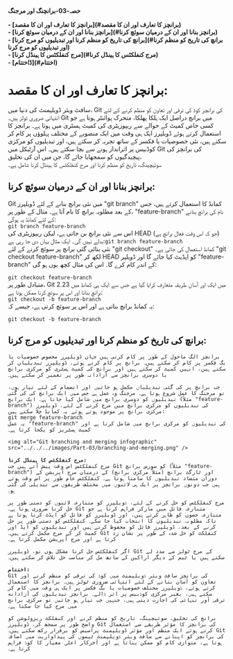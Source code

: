  **حصہ-03-برانچنگ اور مرجنگ**

**\- \[برانچز کا تعارف اور ان کا مقصد\](\#برانچز کا تعارف اور ان کا مقصد)**  
**\- \[برانچز بنانا اور ان کے درمیان سوئچ کرنا\](\#برانچز بنانا اور ان کے درمیان سوئچ کرنا)**  
**\- \[برانچ کی تاریخ کو منظم کرنا اور تبدیلیوں کو مرج کرنا\](\#برانچ کی تاریخ کو منظم کرنا اور تبدیلیوں کو مرج کرنا)**  
**\- \[مرج کنفلکٹس کا ہینڈل کرنا\](\#مرج کنفلکٹس کا ہینڈل کرنا)**  
**\- \[ڈاختتام\](\#اختتام)**

# برانچز کا تعارف اور ان کا مقصد:

سافٹ ویئر ڈویلپمنٹ کی دنیا میں، Git کی برانچز کوڈ کی ترقی اور تعاون کو منظم کرنے کے لئے انتہائی ضروری ٹولز ہیں۔ Git میں برانچ دراصل ایک ہلکا پھلکا، متحرک پوائنٹر ہوتا ہے جو کسی خاص کمیٹ کے حوالے سے ریپوزیٹری کی کمیٹ ہسٹری میں ہوتا ہے۔ برانچز کا استعمال کرتے ہوئے ڈویلپرز ایک ہی وقت میں ایک منصوبے کے مختلف پہلوؤں پر کام کر سکتے ہیں، نئی خصوصیات یا فکسز کے ساتھ تجربہ کر سکتے ہیں، اور تبدیلیوں کو مرکزی کوڈبیس پر اثرانداز ہونے سے بچا سکتے ہیں۔ اس آرٹیکل میں Git کی برانچز کی پیچیدگیوں کو سمجھایا جائے گا، جن میں ان کی تخلیق،   
سوئیچینگ، تاریخ کو منظم کرنا اور مرج کنفلکٹس کا ہینڈل کرنا شامل ہے۔

##  برانچز بنانا اور ان کے درمیان سوئچ کرنا:

Git میں نئی برانچ بنانے کے لئے ڈویلپرز "git branch" کمانڈ کا استعمال کرتے ہیں، جس کے بعد مطلوبہ برانچ کا نام آتا ہے۔ مثال کے طور پر، "feature-branch" نام کی برانچ بنانے کے لئے کمانڈ یہ ہوگی:  
`git branch feature-branch`  
اس سے نئی برانچ بن جاتی ہے، لیکن ریپوزیٹری کی HEAD (جو کہ اس وقت فعال برانچ ہے) بدلے نہیں گی۔ ایک مثال یہاں دی جا رہی ہے:`git branch feature-branch`  
نئی بنائی گئی برانچ پر سوئچ کرنے کے لئے "git checkout" کمانڈ استعمال کی جاتی ہے۔ "git checkout feature-branch" لکھ کر HEAD کو اپڈیٹ کیا جائے گا اور ڈویلپر "feature-branch" کے اندر کام کرے گا۔ اس کی مثال کچھ یوں ہو گی:

`git checkout feature-branch`  
متبادل طور پر، Git 2.23 میں ایک اور آسان طریقہ متعارف کرایا گیا ہے جس سے ایک ہی کمانڈ میں برانچ بنانا اور اس پر سوئچ کرنا ممکن ہوتا ہے:  
`git checkout -b feature-branch`  
یہ کمانڈ برانچ بناتی ہے اور اس پر سوئچ کرتی ہے، جیسے کہ:

`git checkout -b feature-branch`

## برانچ کی تاریخ کو منظم کرنا اور تبدیلیوں کو مرج کرنا:

`برانچز الگ ماحول کے طور پر کام کرتی ہیں جہاں ڈویلپرز مخصوص خصوصیات یا بگ فکسز پر کام کر سکتے ہیں۔ برانچ پر کام کرتے ہوئے، ڈویلپرز تبدیلیاں کر سکتے ہیں، انہیں کمیٹ کر سکتے ہیں اور برانچ کی کمیٹ ہسٹری کو مرکزی برانچ یا دوسری برانچز سے آزادانہ طور پر تعمیر کر سکتے ہیں۔`

`جب برانچ پر کی گئی تبدیلیاں مکمل ہو جائیں اور انضمام کے لئے تیار ہوں، تو مرجنگ کا عمل شروع ہوتا ہے۔ مرجنگ وہ عمل ہے جس میں ایک برانچ کی کی گئی تبدیلیوں کو دوسری برانچ میں شامل کیا جاتا ہے۔ ایک برانچ (مثلاً "feature-branch") کی تبدیلیوں کو مرکزی برانچ میں مرج کرنے کے لئے، ڈویلپرز مرکزی برانچ پر موجود ہوتے ہوئے یہ کمانڈ چلا سکتے ہیں:`  
`git merge feature-branch`  
`یہ عمل "feature-branch" کی تبدیلیوں کو مرکزی برانچ میں شامل کرتا ہے اور کمیٹ ہسٹریز کو یکجا کرتا ہے۔`

`<img alt="Git branching and merging infographic" src="../../../images/Part-03/branching-and-merging.png" />`

**`مرج کنفلکٹس کا ہینڈل کرنا:`**  
`مرج کنفلکٹس اس وقت پیش آتے ہیں جب Git کو سورس برانچ (مثلاً "feature-branch") اور ٹارگٹ برانچ (مثلاً مرکزی برانچ) کے درمیان مرج آپریشن کے دوران متضاد تبدیلیوں کا سامنا ہوتا ہے۔ کنفلکٹس عام طور پر اس وقت ہوتے ہیں جب دونوں برانچز پر ایک ہی لائنوں میں مختلف طریقوں سے تبدیلی کی گئی ہو۔`

`مرج کنفلکٹس کو حل کرنے کے لئے، ڈویلپرز کو متنازعہ لائنوں کو دستی طور پر حل کرنا ضروری ہوتا ہے۔ Git متنازعہ فائل میں مارکر فراہم کرتا ہے جو متنازعہ حصوں کو ظاہر کرتے ہیں، اور ڈویلپرز کو فائل کو ایڈٹ کرنا ہوتا ہے تاکہ مطلوبہ تبدیلیوں کا انتخاب کیا جا سکے۔ کنفلکٹس کو دستی طور پر حل کرنے کے بعد، ڈویلپرز فائل کو محفوظ کرتے ہیں اور تبدیلیوں کو ایڈ اور کمیٹ کر کے مرج مکمل کرتے ہیں۔ Git کنفلکٹ کو حل شدہ کے طور پر نشان زد کرتا ہے اور مرج آپریشن مکمل کرتا ہے۔`

`اگر کنفلکٹس حل کرنا مشکل ہوں تو، ڈویلپرز Git کے مرج ٹولز سے مدد لے سکتے ہیں یا ٹیم کے دیگر اراکین کے ساتھ مل کر مناسب حل تلاش کر سکتے ہیں۔`

**`اختتام:`**  
`Git کی برانچز سافٹ ویئر ڈویلپمنٹ میں کوڈ کی ترقی کو منظم کرنے اور تعاون کو آسان بنانے کے لئے انتہائی ضروری ٹولز ہیں۔ برانچز کا استعمال کرتے ہوئے، ڈویلپرز مختلف خصوصیات یا بگ فکسز پر ایک ہی وقت میں کام کر سکتے ہیں، بغیر مرکزی کوڈبیس پر اثر ڈالے۔ برانچز تبدیلیوں کی آزادانه ترقی آور تنہائی کی اجازت دیتی ہیں، جنہیں جب تیار ہو جائیں تو مرکزی برانچ میں مرج کیا جا سکتا ہے۔`

`برانچ کی تخلیق، سوئیچینگ، تاریخ کو منظم کرنے اور کنفلکٹ ریزولوشن کو واضح طور پر سمجھ کر، ڈویلپرز Git کی برانچز کا مؤثر طریقے سے استعمال کرتے ہوئے ایک منظم اور مؤثر ڈویلپمنٹ پراسیس کو برقرار رکھ سکتے ہیں۔ Git کی برانچز کو اپنانے سے سافٹ ویئر ڈویلپمنٹ ٹیموں کی پیداواریت میں اضافہ ہوتا ہے، متوازی کام کو ممکن بناتا ہے اور آخرکار اعلیٰ معیار کا کوڈ فراہم کرتا ہے۔`


